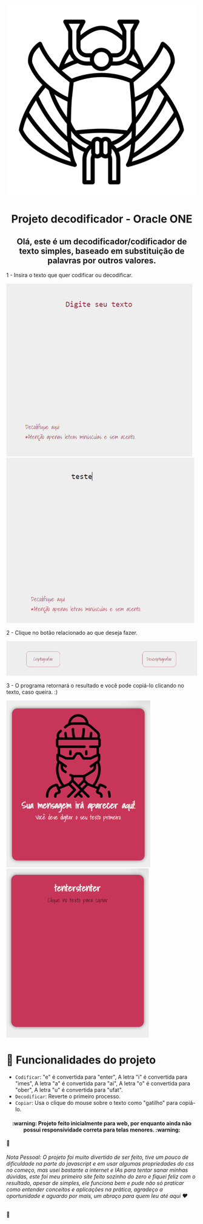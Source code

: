 <div align="center">
<img src= "./assets/capacete.png" alt="capacete de samurai">
</div>

<h1 align="center"> Projeto decodificador - Oracle ONE </h1>

<h2 align="center">Olá, este é um decodificador/codificador de texto simples, baseado em substituição de palavras por outros valores.</h2>

<p>1 - Insira o texto que quer codificar ou decodificar.</p>

<img src= "./assets/digitar.png" alt="espaço para digitar texto">
<img src= "./assets/digitar2.png" alt="texto depois de digitado">

<p>2 - Clique no botão relacionado ao que deseja fazer.</p>

<img src= "./assets/botoesimagem.png" alt="botões">


<p>3 - O programa retornará o resultado e você pode copiá-lo clicando no texto, caso queira. :)</p>

<img src= "./assets/tela1.png" alt="imagem da tela antes do resultado">
<img src= "./assets/tela2.png" alt="imagem da tela após resultado">


# :hammer: Funcionalidades do projeto

- `Codificar`:  "e" é convertida para "enter", A letra "i" é convertida para "imes", A letra "a" é convertida para "ai", A letra "o" é convertida para "ober", A letra "u" é convertida para "ufat".
- `Decodificar`: Reverte o primeiro processo.
- `Copiar`: Usa o clique do mouse sobre o texto como "gatilho" para copiá-lo.

<h4 align="center"> 
    :warning:  Projeto feito inicialmente para web, por enquanto ainda não possui responsividade correta para telas menores.  :warning:
</h4>

:love_letter: <h6> Nota Pessoal: O projeto foi muito divertido de ser feito, tive um pouco de dificuldade na parte do javascript e em usar algumas propriedades do css no começo, mas usei bastante a internet e IAs para tentar sanar minhas dúvidas, este foi meu primeiro site feito sozinho do zero e fiquei feliz com o resultado, apesar de simples, ele funciona bem e pude não só praticar como entender conceitos e aplicações na prática, agradeço a oportunidade e aguardo por mais, um abraço para quem leu até aqui :hearts:</h6>:love_letter:

